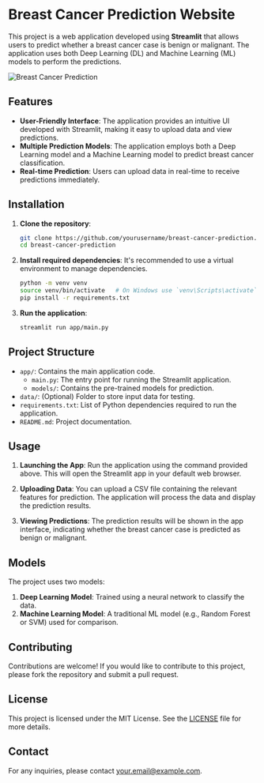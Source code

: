 # Breast Cancer Prediction Website

This project is a web application developed using **Streamlit** that allows users to predict whether a breast cancer case is benign or malignant. The application uses both Deep Learning (DL) and Machine Learning (ML) models to perform the predictions.

![Breast Cancer Prediction](https://drive.google.com/uc?id=1OxX9dezsLCo5QGQuPghkc73xl_Vi7are)

## Features

- **User-Friendly Interface**: The application provides an intuitive UI developed with Streamlit, making it easy to upload data and view predictions.
- **Multiple Prediction Models**: The application employs both a Deep Learning model and a Machine Learning model to predict breast cancer classification.
- **Real-time Prediction**: Users can upload data in real-time to receive predictions immediately.

## Installation

1. **Clone the repository**:
    ```bash
    git clone https://github.com/yourusername/breast-cancer-prediction.git
    cd breast-cancer-prediction
    ```

2. **Install required dependencies**:
    It's recommended to use a virtual environment to manage dependencies.
    ```bash
    python -m venv venv
    source venv/bin/activate   # On Windows use `venv\Scripts\activate`
    pip install -r requirements.txt
    ```

3. **Run the application**:
    ```bash
    streamlit run app/main.py
    ```

## Project Structure

- `app/`: Contains the main application code.
  - `main.py`: The entry point for running the Streamlit application.
  - `models/`: Contains the pre-trained models for prediction.
- `data/`: (Optional) Folder to store input data for testing.
- `requirements.txt`: List of Python dependencies required to run the application.
- `README.md`: Project documentation.

## Usage

1. **Launching the App**: Run the application using the command provided above. This will open the Streamlit app in your default web browser.

2. **Uploading Data**: You can upload a CSV file containing the relevant features for prediction. The application will process the data and display the prediction results.

3. **Viewing Predictions**: The prediction results will be shown in the app interface, indicating whether the breast cancer case is predicted as benign or malignant.

## Models

The project uses two models:

1. **Deep Learning Model**: Trained using a neural network to classify the data.
2. **Machine Learning Model**: A traditional ML model (e.g., Random Forest or SVM) used for comparison.

## Contributing

Contributions are welcome! If you would like to contribute to this project, please fork the repository and submit a pull request.

## License

This project is licensed under the MIT License. See the [LICENSE](LICENSE) file for more details.

## Contact

For any inquiries, please contact [your.email@example.com](mailto:your.email@example.com).

